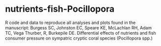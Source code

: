 # nutrients-fish-Pocillopora
R code and data to reproduce all analyses and plots found in the manuscript: Burgess SC, Johnston EC, Speare KE, McLachlan RH, Adam TC, Vega Thurber, R, Burkepile DE. Differential effects of nutrients and fish consumer pressure on sympatric cryptic coral species (Pocillopora spp.)
